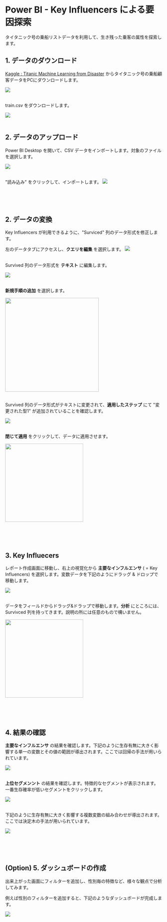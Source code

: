 # Power BI - Key Influencers による要因探索

タイタニック号の乗船リストデータを利用して、生き残った乗客の属性を探索します。

## 1. データのダウンロード
[Kaggle : Titanic Machine Learning from Disaster](https://www.kaggle.com/c/titanic/data) からタイタニック号の乗船顧客データをPCにダウンロードします。

<img src="../docs/images/kaggle-titanic.png"><br/><br/>


train.csv をダウンロードします。

<img src="../docs/images/kaggle-data-download.png"><br/><br/>


## 2. データのアップロード
Power BI Desktop を開いて、CSV データをインポートします。対象のファイルを選択します。

<img src="../docs/images/pbi-import-csv.png"><br/><br/>

"読み込み" をクリックして、インポートします。
<img src="../docs/images/pbi-import-preview.png"><br/><br/>

<br/><br/>

## 2. データの変換
Key Influencers が利用できるように、"Surviced" 列のデータ形式を修正します。

左のデータタブにアクセスし、**クエリを編集** を選択します。
<img src="../docs/images/pbi-query-edit.png"><br/><br/>

Survived 列のデータ形式を **テキスト** に編集します。

<img src="../docs/images/pbi-survived-text.png"><br/><br/>

**新規手順の追加** を選択します。

<img src="../docs/images/pbi-change-coltype.png" width = 300><br/><br/>

Survived 列のデータ形式がテキストに変更されて、**適用したステップ** にて "変更された型1" が追加されていることを確認します。

<img src="../docs/images/pbi-query-done.png"><br/><br/>

**閉じて適用** をクリックして、データに適用させます。

<img src="../docs/images/pbi-query-apply.png" width = 250><br/><br/>


<br/><br/>

## 3. Key Influecers 
レポート作成画面に移動し、右上の視覚化から **主要なインフルエンサ**  ( = Key Influencers) を選択します。変数データを下記のようにドラッグ & ドロップで移動します。

<img src="../docs/images/pbi-ki-visual-add.png"><br/><br/>

データをフィールドからドラッグ&ドラップで移動します。**分析** にところには、Survivced 列を持ってきます。説明の所には任意のもので構いません。

<img src="../docs/images/pbi-ki-data.png" width=250><br/><br/>

<br/><br/>

## 4. 結果の確認
**主要なインフルエンサ** の結果を確認します。下記のように生存有無に大きく影響する単一の変数とその値の範囲が導出されます。ここでは回帰の手法が用いられています。

<img src="../docs/images/pbi-ki-left.png"><br/><br/>

**上位セグメンント** の結果を確認します。特徴的なセグメントが表示されます。一番生存確率が低いセグメントをクリックします。

<img src="../docs/images/pbi-ki-right.png"><br/><br/>

下記のように生存有無に大きく影響する複数変数の組み合わせが導出されます。ここでは決定木の手法が用いられています。

<img src="../docs/images/pbi-ki-top-segment.png"><br/><br/>


<br/><br/>

## (Option) 5. ダッシュボードの作成
出来上がった画面にフィルターを追加し、性別毎の特徴など、様々な観点で分析してみます。

例えば性別のフィルターを追加すると、下記のようなダッシュボードが完成します。

<img src="../docs/images/pbi-ki-dashboard.png"><br/><br/>
